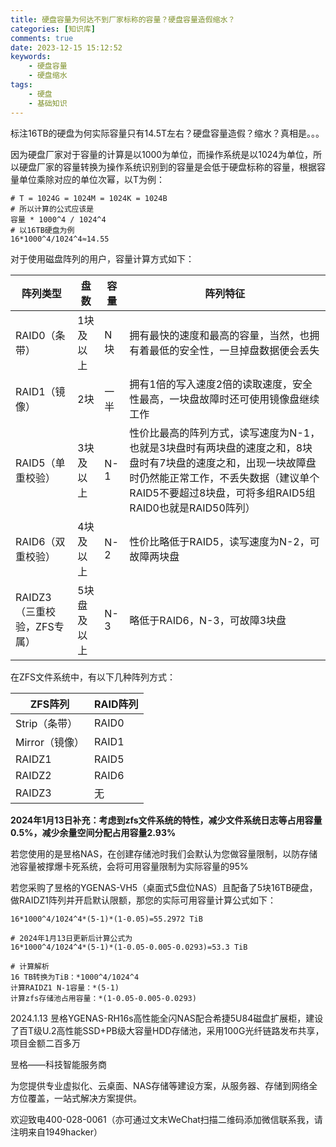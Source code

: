 ```yaml
---
title: 硬盘容量为何达不到厂家标称的容量？硬盘容量造假缩水？
categories: [知识库]
comments: true
date: 2023-12-15 15:12:52
keywords:
    - 硬盘容量
    - 硬盘缩水
tags:
    - 硬盘
    - 基础知识
---
```


标注16TB的硬盘为何实际容量只有14.5T左右？硬盘容量造假？缩水？真相是。。。

<!-- more -->

因为硬盘厂家对于容量的计算是以1000为单位，而操作系统是以1024为单位，所以硬盘厂家的容量转换为操作系统识别到的容量是会低于硬盘标称的容量，根据容量单位乘除对应的单位次幂，以T为例：
```shell
# T = 1024G = 1024M = 1024K = 1024B
# 所以计算的公式应该是
容量 * 1000^4 / 1024^4
# 以16TB硬盘为例
16*1000^4/1024^4≈14.55
```

对于使用磁盘阵列的用户，容量计算方式如下：

|阵列类型|盘数|容量|阵列特征|
|---|---|---|---|
|RAID0（条带）|1块及以上|N块|拥有最快的速度和最高的容量，当然，也拥有着最低的安全性，一旦掉盘数据便会丢失|
|RAID1（镜像）|2块|一半|拥有1倍的写入速度2倍的读取速度，安全性最高，一块盘故障时还可使用镜像盘继续工作|
|RAID5（单重校验）|3块及以上|N-1|性价比最高的阵列方式，读写速度为N-1，也就是3块盘时有两块盘的速度之和，8块盘时有7块盘的速度之和，出现一块故障盘时仍然能正常工作，不丢失数据（建议单个RAID5不要超过8块盘，可将多组RAID5组RAID0也就是RAID50阵列）|
|RAID6（双重校验）|4块及以上|N-2|性价比略低于RAID5，读写速度为N-2，可故障两块盘|
|RAIDZ3（三重校验，ZFS专属）|5块盘及以上|N-3|略低于RAID6，N-3，可故障3块盘|

在ZFS文件系统中，有以下几种阵列方式：

|ZFS阵列|RAID阵列|
|---|---|
|Strip（条带）|RAID0|
|Mirror（镜像）|RAID1|
|RAIDZ1|RAID5|
|RAIDZ2|RAID6|
|RAIDZ3|无|

**2024年1月13日补充：考虑到zfs文件系统的特性，减少文件系统日志等占用容量0.5%，减少余量空间分配占用容量2.93%**

若您使用的是昱格NAS，在创建存储池时我们会默认为您做容量限制，以防存储池容量被撑爆卡死系统，会将可用容量限制为实际容量的95%

若您采购了昱格的YGENAS-VH5（桌面式5盘位NAS）且配备了5块16TB硬盘，做RAIDZ1阵列并开启默认限额，那您的实际可用容量计算公式如下：

```shell
16*1000^4/1024^4*(5-1)*(1-0.05)=55.2972 TiB

# 2024年1月13日更新后计算公式为
16*1000^4/1024^4*(5-1)*(1-0.05-0.005-0.0293)=53.3 TiB

# 计算解析
16 TB转换为TiB：*1000^4/1024^4
计算RAIDZ1 N-1容量：*(5-1)
计算zfs存储池占用容量：*(1-0.05-0.005-0.0293)
```

2024.1.13 昱格YGENAS-RH16s高性能全闪NAS配合希捷5U84磁盘扩展柜，建设了百T级U.2高性能SSD+PB级大容量HDD存储池，采用100G光纤链路发布共享，项目金额二百多万

昱格——科技智能服务商

为您提供专业虚拟化、云桌面、NAS存储等建设方案，从服务器、存储到网络全方位覆盖，一站式解决方案提供。

欢迎致电400-028-0061（亦可通过文末WeChat扫描二维码添加微信联系我，请注明来自1949hacker）